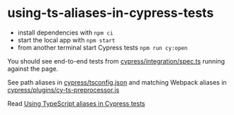 # using-ts-aliases-in-cypress-tests

- install dependencies with `npm ci`
- start the local app with `npm start`
- from another terminal start Cypress tests `npm run cy:open`

You should see end-to-end tests from [cypress/integration/spec.ts](cypress/integration/spec.ts) running against the page.

See path aliases in [cypress/tsconfig.json](cypress/tsconfig.json) and matching Webpack aliases in [cypress/plugins/cy-ts-preprocessor.js](cypress/plugins/cy-ts-preprocessor.js)

Read [Using TypeScript aliases in Cypress tests](https://glebbahmutov.com/blog/using-ts-aliases-in-cypress-tests/)
